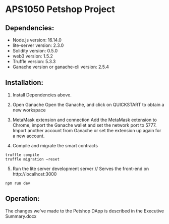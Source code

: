 # APS1050 Petshop Project

## Dependencies:
- Node.js version: 16.14.0
- lite-server version: 2.3.0
- Solidity version: 0.5.0
- web3 version: 1.5.2
- Truffle version: 5.3.3
- Ganache version or ganache-cli version: 2.5.4


## Installation:
1. Install Dependencies above.

2. Open Ganache
Open the Ganache, and click on QUICKSTART to obtain a new workspace

3. MetaMask extension and connection
Add the MetaMask extension to Chrome, import the Ganache wallet and set the network port to 5777. Import another account from Ganache or set the extension up again for a new account.

4. Compile and migrate the smart contracts
```
truffle compile
truffle migration –reset
```

5. Run the lite server development server
// Serves the front-end on http://localhost:3000
```
npm run dev
```

## Operation:
The changes we've made to the Petshop DApp is described in the Executive Summary.docx

